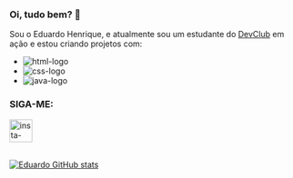 ### Oi, tudo bem? :raising_hand:

Sou o Eduardo Henrique, e atualmente sou um estudante do <a href= "https://rodolfomori.com/devclub/">DevClub</a> em ação e estou criando projetos com: 
  - <img src="https://img.shields.io/badge/HTML5-E34F26?style=for-the-badge&logo=html5&logoColor=white" alt="html-logo" />
  - <img src="https://img.shields.io/badge/CSS-239120?&style=for-the-badge&logo=css3&logoColor=white" alt="css-logo" />
  - <img src="https://img.shields.io/badge/JavaScript-F7DF1E?style=for-the-badge&logo=javascript&logoColor=black" alt="java-logo" />

### SIGA-ME: 

  <a href="https://www.instagram.com/duca_henriquee/">
  <img width="40px" src="https://i2.wp.com/www.multarte.com.br/wp-content/uploads/2019/03/logo-instagram-png-fundo-transparente9.png?resize=640%2C640&ssl=1" alt="insta-logo" />

  <br>![Eduardo GitHub stats](https://github-readme-stats.vercel.app/api?username=EduardoHenrique5&show_icons=true&theme=transparent)




  
